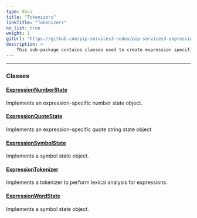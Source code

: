 ```yaml
---
type: docs
title: "Tokenizers"
linkTitle: "Tokenizers"
no_list: true
weight: 1
gitUrl: "https://github.com/pip-services3-nodex/pip-services3-expressions-nodex"
description: >
    This sub-package contains classes used to create expression specific state objects and tokenizers for lexical analysis. 
---
```

---
<div class="module-body"> 

### Classes

#### [ExpressionNumberState](expression_number_state)
Implements an expression-specific number state object.

#### [ExpressionQuoteState](expression_quote_state)
Implements an expression-specific quote string state object

#### [ExpressionSymbolState](expression_symbol_state)
Implements a symbol state object.

#### [ExpressionTokenizer](expression_tokenizer)
Implements a tokenizer to perform lexical analysis for expressions.

#### [ExpressionWordState](expression_word_state)
Implements a symbol state object.


</div>

